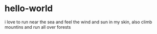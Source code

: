 # hello-world
i love to run near the sea and feel the wind and sun in my skin, also climb mountins and run all over forests 

